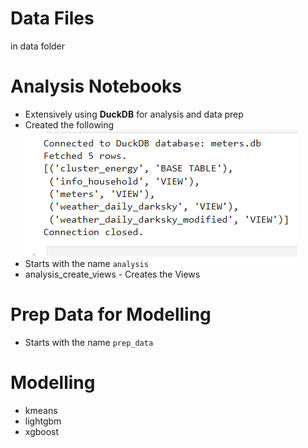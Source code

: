# Data Files     
in data folder            

# Analysis Notebooks           

* Extensively using **DuckDB** for analysis and data prep   
* Created the following                 
  ![alt text](docs/tables_views.png)             
* Starts with the name `analysis`             
* analysis_create_views - Creates the Views           
  
# Prep Data for Modelling         
         
* Starts with the name `prep_data`  

# Modelling       

* kmeans         
* lightgbm   
* xgboost               